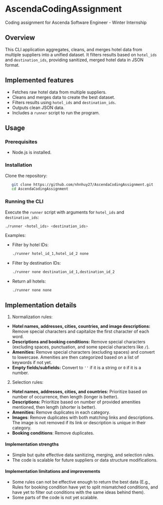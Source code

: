 # AscendaCodingAssignment
Coding assignment for Ascenda Software Engineer - Winter Internship

## Overview
This CLI application aggregates, cleans, and merges hotel data from multiple suppliers into a unified dataset. It filters results based on `hotel_ids` and `destination_ids`, providing sanitized, merged hotel data in JSON format.

## Implemented features
- Fetches raw hotel data from multiple suppliers.
- Cleans and merges data to create the best dataset.
- Filters results using `hotel_ids` and `destination_ids`.
- Outputs clean JSON data.
- Includes a `runner` script to run the program.

## Usage
### Prerequisites
- Node.js is installed.

### Installation
Clone the repository:
```bash
   git clone https://github.com/nhnhuy27/AscendaCodingAssignment.git
   cd AscendaCodingAssignment

```
### Running the CLI
Execute the `runner` script with arguments for `hotel_ids` and `destination_ids`:
```bash
./runner <hotel_ids> <destination_ids>
```
Examples:
- Filter by hotel IDs:
    ```bash
    ./runner hotel_id_1,hotel_id_2 none
    ```
- Filter by destination IDs:
    ```bash
    ./runner none destination_id_1,destination_id_2
    ```
- Return all hotels:
    ```
    ./runner none none
    ```

## Implementation details
1. Normalization rules:
- **Hotel names, addresses, cities, countries, and image descriptions:** Remove special characters and capitalize the first character of each word.
- **Descriptions and booking conditions:** Remove special characters (excluding spaces, punctuation, and some special characters like `/`).
- **Amenities:** Remove special characters (excluding spaces) and convert to lowercase. Amenities are then categorized based on a list of keywords if not yet.
- **Empty fields/subfields:** Convert to `''` if it is a string or `0` if it is a number.

2. Selection rules:
- **Hotel names, addresses, cities, and countries:** Prioritize based on number of occurrence, then length (longer is better).
- **Descriptions:** Prioritize based on number of provided amenities mentioned, then length (shorter is better).
- **Amenities:** Remove duplicates in each category.
- **Images**: Remove duplicates with both matching links and descriptions. The image is not removed if its link or description is unique in their category.
- **Booking conditions**: Remove duplicates.

#### Implementation strengths
- Simple but quite effective data sanitizing, merging, and selection rules.
- The code is scalable for future suppliers or data structure modifications.
#### Implementation limitations and improvements
- Some rules can not be effective enough to return the best data (E.g., Rules for booking condition have yet to split mismatched conditions, and have yet to filter out conditions with the same ideas behind them).
- Some parts of the code is not yet scalable.